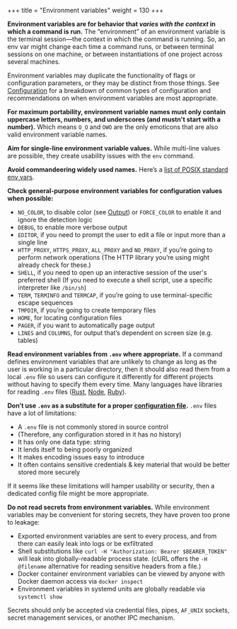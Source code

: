 +++
title = "Environment variables"
weight = 130
+++

**Environment variables are for behavior that _varies with the context_ in which a command is run.**
The “environment” of an environment variable is the terminal session—the context in which the command is running.
So, an env var might change each time a command runs, or between terminal sessions on one machine, or between instantiations of one project across several machines.

Environment variables may duplicate the functionality of flags or configuration parameters, or they may be distinct from those things.
See [Configuration](#configuration) for a breakdown of common types of configuration and recommendations on when environment variables are most appropriate.

**For maximum portability, environment variable names must only contain uppercase letters, numbers, and underscores (and mustn't start with a number).**
Which means `O_O` and `OWO` are the only emoticons that are also valid environment variable names.

**Aim for single-line environment variable values.**
While multi-line values are possible, they create usability issues with the `env` command.

**Avoid commandeering widely used names.**
Here’s a [list of POSIX standard env vars](https://pubs.opengroup.org/onlinepubs/009695399/basedefs/xbd_chap08.html).

**Check general-purpose environment variables for configuration values when possible:**

-   `NO_COLOR`, to disable color (see [Output](#output)) or `FORCE_COLOR` to enable it and ignore the detection logic
-   `DEBUG`, to enable more verbose output
-   `EDITOR`, if you need to prompt the user to edit a file or input more than a single line
-   `HTTP_PROXY`, `HTTPS_PROXY`, `ALL_PROXY` and `NO_PROXY`, if you’re going to perform network operations
    (The HTTP library you’re using might already check for these.)
-   `SHELL`, if you need to open up an interactive session of the user's preferred shell
    (If you need to execute a shell script, use a specific interpreter like `/bin/sh`)
-   `TERM`, `TERMINFO` and `TERMCAP`, if you’re going to use terminal-specific escape sequences
-   `TMPDIR`, if you’re going to create temporary files
-   `HOME`, for locating configuration files
-   `PAGER`, if you want to automatically page output
-   `LINES` and `COLUMNS`, for output that’s dependent on screen size (e.g. tables)

**Read environment variables from `.env` where appropriate.**
If a command defines environment variables that are unlikely to change as long as the user is working in a particular directory,
then it should also read them from a local `.env` file so users can configure it differently for different projects without having to specify them every time.
Many languages have libraries for reading `.env` files ([Rust](https://crates.io/crates/dotenv), [Node](https://www.npmjs.com/package/dotenv), [Ruby](https://github.com/bkeepers/dotenv)).

**Don’t use `.env` as a substitute for a proper [configuration file](#configuration).**
`.env` files have a lot of limitations:

-   A `.env` file is not commonly stored in source control
-   (Therefore, any configuration stored in it has no history)
-   It has only one data type: string
-   It lends itself to being poorly organized
-   It makes encoding issues easy to introduce
-   It often contains sensitive credentials & key material that would be better stored more securely

If it seems like these limitations will hamper usability or security, then a dedicated config file might be more appropriate.

**Do not read secrets from environment variables.**
While environment variables may be convenient for storing secrets, they have proven too prone to leakage:

-   Exported environment variables are sent to every process, and from there can easily leak into logs or be exfiltrated
-   Shell substitutions like `curl -H "Authorization: Bearer $BEARER_TOKEN"` will leak into globally-readable process state.
    (cURL offers the `-H @filename` alternative for reading sensitive headers from a file.)
-   Docker container environment variables can be viewed by anyone with Docker daemon access via `docker inspect`
-   Environment variables in systemd units are globally readable via `systemctl show`

Secrets should only be accepted via credential files, pipes, `AF_UNIX` sockets, secret management services, or another IPC mechanism.

